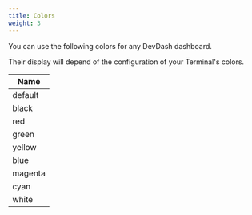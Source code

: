 ```yaml
---
title: Colors
weight: 3
---
```


You can use the following colors for any DevDash dashboard.

Their display will depend of the configuration of your Terminal's colors.

| Name    |
|---------|
| default |
| black   |
| red     |
| green   |
| yellow  |
| blue    |
| magenta |
| cyan    |
| white   |

